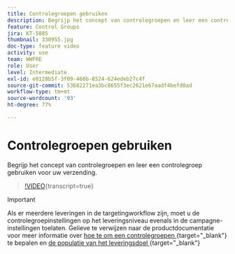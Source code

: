 ```yaml
---
title: Controlegroepen gebruiken
description: Begrijp het concept van controlegroepen en leer een controlegroep voor uw verzending gebruiken.
feature: Control Groups
jira: KT-5085
thumbnail: 330955.jpg
doc-type: feature video
activity: use
team: WWFRE
role: User
level: Intermediate
exl-id: e0128b5f-3f09-460b-8524-624edeb27c4f
source-git-commit: 53682271ea3bc8655f3ec2621e67aadf4befd0ad
workflow-type: tm+mt
source-wordcount: '93'
ht-degree: 77%

---
```


# Controlegroepen gebruiken

Begrijp het concept van controlegroepen en leer een controlegroep gebruiken voor uw verzending.

>[!VIDEO](https://video.tv.adobe.com/v/3449976?quality=12&learn=on&captions=dut){transcript=true}

>[!IMPORTANT]
>Als er meerdere leveringen in de targetingworkflow zijn, moet u de controlegroepinstellingen op het leveringsniveau evenals in de campagne-instellingen toelaten.
>Gelieve te verwijzen naar de productdocumentatie voor meer informatie over [&#x200B; hoe te om een controlegroepen &#x200B;](https://experienceleague.adobe.com/docs/campaign-classic/using/orchestrating-campaigns/orchestrate-campaigns/marketing-campaign-target.html?lang=nl#defining-a-control-group){target="_blank"} te bepalen  en [&#x200B; de populatie van het leveringsdoel &#x200B;](https://experienceleague.adobe.com/docs/campaign-classic/using/sending-messages/key-steps-when-creating-a-delivery/steps-defining-the-target-population.html?lang=nl){target="_blank"} 
